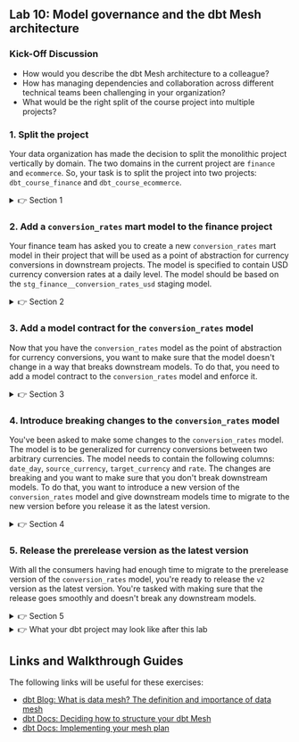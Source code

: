 ## Lab 10: Model governance and the dbt Mesh architecture

### Kick-Off Discussion
* How would you describe the dbt Mesh architecture to a colleague?
* How has managing dependencies and collaboration across different technical teams been challenging in your organization?
* What would be the right split of the course project into multiple projects?

### 1. Split the project

Your data organization has made the decision to split the monolithic project vertically by domain. The two domains in the current project are `finance` and `ecommerce`. So, your task is to split the project into two projects: `dbt_course_finance` and `dbt_course_ecommerce`. 

<details>
  <summary>👉 Section 1</summary>

  (1) Create a new `dbt_course_finance` subfolder in the project root directory and copy the `dbt_project.yml` to the new folder and update contents to reflect the new project

  (2) Move `finance` models into the new folder

  (3) Run `dbt run` in the `dbt_course_finance` subfolder to make sure everything works. If not, fix it!

  (4) Repeat steps 1-2 for the `dbt_course_ecommerce` project so that it includes `ecomm` and `stripe` models

  (5) Import the `dbt_course_finance` project into `dbt_course_ecommerce` project by adding it as a package and then running `dbt deps`:

  ```yml
  packages:
    - local: ../finance
    ...
  ```

  (6) Upgrade refs to cross-project refs in the `dbt_course_ecommerce` project: `{{ ref('dbt_course_finance', '<model-name>') }}`

  (7) Run `dbt run` in the `dbt_course_ecommerce` project. What happens?
</details>


### 2. Add a `conversion_rates` mart model to the finance project

Your finance team has asked you to create a new `conversion_rates` mart model in their project that will be used as a point of abstraction for currency conversions in downstream projects. The model is specified to contain USD currency conversion rates at a daily level. The model should be based on the `stg_finance__conversion_rates_usd` staging model.

<details>
  <summary>👉 Section 2</summary>

  (1) Add `models/marts/conversion_rates.sql` to the finance project

  ```sql
  with rates_usd as (
      select
          *
      from {{ ref('stg_finance__conversion_rates_usd') }}
  ),

  fields as (
      select
          ... -- TODO: Explicitly select the fields you need
      from rates_usd
  ),

  final as (
      select
          *
      from fields
  )

  select
      *
  from final
  ```

  (2) Update all downstream `stg_finance__conversion_rates_usd` refs to `conversion_rates`

  (3) Ensure the model runs `dbt run -s conversion_rates`
</details>

### 3. Add a model contract for the `conversion_rates` model

Now that you have the `conversion_rates` model as the point of abstraction for currency conversions, you want to make sure that the model doesn't change in a way that breaks downstream models. To do that, you need to add a model contract to the `conversion_rates` model and enforce it.


<details>
  <summary>👉 Section 3</summary>

  (1) Add a `models/marts/conversion_rates.yml` schema YML file to the finance project

  (2) Enforce the model contract in the YML

  ```yml
  version: 2

  models:
    - name: conversion_rates
      description: USD currency conversion rates at a daily level
      config:
        contract:
          enforced: true
  ```

  (3) Run the model using `dbt run -s conversion_rates`. What happens?

  (4) Add column data types to the `conversion_rates` model YML:

  ```yml
  version: 2

  models:
    - name: conversion_rates
      description: USD currency conversion rates at a daily level
      config:
        contract:
          enforced: true
      columns:
        - name: conversion_rate_id
          data_type: ...  # TODO: Add data_type

        - name: date_day
          data_type: ...  # TODO: Add data_type

        - name: currency
          data_type: ...  # TODO: Add data_type

        - name: rate_usd
          data_type: ...  # TODO: Add data_type
  ```

  (5) Run the model again and ensure it finishes OK. Look at the DDL in the debug logs. Can you see the contract at play?
</details>


### 4. Introduce breaking changes to the `conversion_rates` model

You've been asked to make some changes to the `conversion_rates` model. The model is to be generalized for currency conversions between two arbitrary currencies. The model needs to contain the following columns: `date_day`, `source_currency`, `target_currency` and `rate`. The changes are breaking and you want to make sure that you don't break downstream models. To do that, you want to introduce a new version of the `conversion_rates` model and give downstream models time to migrate to the new version before you release it as the latest version.

<details>
  <summary>👉 Section 4</summary>

  (1) Rename the `conversion_rates` model to `conversion_rates_v1` in the finance project

  (2) Add `v1` version to the `conversion_rates` schema YML and set the latest version to `1`

  ```yml

  version: 2

  models:
    - name: conversion_rates
      latest_version: 1
      description: USD currency conversion rates at a daily level
      config:
        contract:
          enforced: true
      columns:
        ...
      versions:
        - v: 1
  ```

  (3) Create the new generalized version of the `conversion_rates` model in `models/marts/conversion_rates_v2.sql`:

  ```sql
  with rates_usd as (
      select
          *
      from {{ ref('stg_finance__conversion_rates_usd') }}
  ),

  fill_usd as (
      select
          date_day,
          currency,
          rate_usd
      from rates_usd

      union all

      select distinct
          date_day,
          'USD' as currency,
          1 as rate_usd
      from rates_usd
  ),

  fields as (
      select
          date_day,
          currency as source_currency,
          'USD' as target_currency,
          rate_usd as rate
      from fill_usd
  ),

  final as (
      select
          {{ dbt_utils.generate_surrogate_key(["date_day", "source_currency", "target_currency"]) }} as conversion_rate_id,
          *
      from fields
  )

  select
      *
  from final
  ```

  (4) Run the model using `dbt run -s conversion_rates`. What happens?

  (5) Switch to the `dbt_course_ecommerce` project and ensure that all the models are still running OK

</details>

### 5. Release the prerelease version as the latest version

With all the consumers having had enough time to migrate to the prerelease version of the `conversion_rates` model, you're ready to release the `v2` version as the latest version. You're tasked with making sure that the release goes smoothly and doesn't break any downstream models.

<details>
  <summary>👉 Section 5</summary>

  (1) Set `latest_version: 2` in the `conversion_rates` schema YML in the finance project

  (2) In the `dbt_course_ecommerce` project, run `dbt run -s conversion_rates+` to run the model and everything downstream from it. What happens?

  (3) Update any models that are broken by the new version of the `conversion_rates` model

  (4) Run `dbt run -s conversion_rates+` again to make sure everything works

</details>


<details>
  <summary>👉 What your dbt project may look like after this lab</summary>

  ```
  analysis/
  logs/
  macros/
  ├─ test_greater_than_zero.sql
  models/
  ├─ customers.sql
  ├─ orders.sql
  ├─ schema.yml
  ├─ sources.yml
  ├─ stg_ecomm__customers.sql
  ├─ stg_ecomm__deliveries.sql
  ├─ stg_ecomm__orders.sql
  seeds/
  snapshots/
  target/
  tests/
  ├─ count_orders_check.sql
  .gitignore
  dbt_project.yml
  README.md
  ```
</details>

## Links and Walkthrough Guides

The following links will be useful for these exercises:

* [dbt Blog: What is data mesh? The definition and importance of data mesh](https://www.getdbt.com/blog/what-is-data-mesh-the-definition-and-importance-of-data-mesh)
* [dbt Docs: Deciding how to structure your dbt Mesh](https://docs.getdbt.com/guides/best-practices/how-we-mesh/mesh-2-structures)
* [dbt Docs: Implementing your mesh plan](https://docs.getdbt.com/guides/best-practices/how-we-mesh/mesh-3-implementation)
